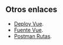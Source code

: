 ## Otros enlaces

- [Deploy Vue](https://compassionate-wozniak-3ea2ff.netlify.app).
- [Fuente Vue](https://github.com/kernel503/api-producto).
- [Postman Rutas](https://www.getpostman.com/collections/4caa5a00533bf2ff10fd).
